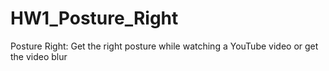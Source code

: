 # HW1_Posture_Right
 Posture Right: Get the right posture while watching a YouTube video or get the video blur 
